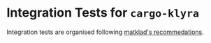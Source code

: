 # Integration Tests for `cargo-klyra`

Integration tests are organised following [matklad's recommedations](https://matklad.github.io/2021/02/27/delete-cargo-integration-tests.html).
